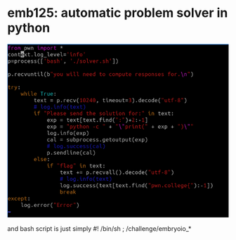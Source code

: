 # emb125: automatic problem solver in python

![Python Script ](<../.gitbook/assets/image (219).png>)

and bash script is just simply #! /bin/sh ; /challenge/embryoio\_\*

